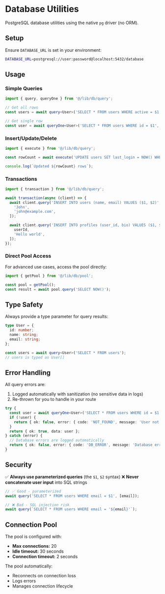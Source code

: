 # Database Utilities

PostgreSQL database utilities using the native `pg` driver (no ORM).

## Setup

Ensure `DATABASE_URL` is set in your environment:

```bash
DATABASE_URL=postgresql://user:password@localhost:5432/database
```

## Usage

### Simple Queries

```typescript
import { query, queryOne } from '@/lib/db/query';

// Get all rows
const users = await query<User>('SELECT * FROM users WHERE active = $1', [true]);

// Get single row
const user = await queryOne<User>('SELECT * FROM users WHERE id = $1', [userId]);
```

### Insert/Update/Delete

```typescript
import { execute } from '@/lib/db/query';

const rowCount = await execute('UPDATE users SET last_login = NOW() WHERE id = $1', [userId]);

console.log(`Updated ${rowCount} rows`);
```

### Transactions

```typescript
import { transaction } from '@/lib/db/query';

await transaction(async (client) => {
  await client.query('INSERT INTO users (name, email) VALUES ($1, $2)', [
    'John',
    'john@example.com',
  ]);

  await client.query('INSERT INTO profiles (user_id, bio) VALUES ($1, $2)', [
    userId,
    'Hello world',
  ]);
});
```

### Direct Pool Access

For advanced use cases, access the pool directly:

```typescript
import { getPool } from '@/lib/db/pool';

const pool = getPool();
const result = await pool.query('SELECT NOW()');
```

## Type Safety

Always provide a type parameter for query results:

```typescript
type User = {
  id: number;
  name: string;
  email: string;
};

const users = await query<User>('SELECT * FROM users');
// users is typed as User[]
```

## Error Handling

All query errors are:

1. Logged automatically with sanitization (no sensitive data in logs)
2. Re-thrown for you to handle in your route

```typescript
try {
  const user = await queryOne<User>('SELECT * FROM users WHERE id = $1', [id]);
  if (!user) {
    return { ok: false, error: { code: 'NOT_FOUND', message: 'User not found' } };
  }
  return { ok: true, data: user };
} catch (error) {
  // Database errors are logged automatically
  return { ok: false, error: { code: 'DB_ERROR', message: 'Database error' } };
}
```

## Security

✅ **Always use parameterized queries** (the `$1`, `$2` syntax)
❌ **Never concatenate user input** into SQL strings

```typescript
// ✅ Good - parameterized
await query('SELECT * FROM users WHERE email = $1', [email]);

// ❌ Bad - SQL injection risk
await query(`SELECT * FROM users WHERE email = '${email}'`);
```

## Connection Pool

The pool is configured with:

- **Max connections:** 20
- **Idle timeout:** 30 seconds
- **Connection timeout:** 2 seconds

The pool automatically:

- Reconnects on connection loss
- Logs errors
- Manages connection lifecycle
